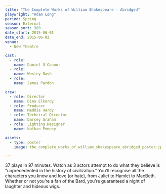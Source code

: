 ```yaml
---
title: "The Complete Works of William Shakespeare - Abridged"
playwright: "Adam Long"
period: Spring
season: External
season_sort: 380
date_start: 2015-06-01
date_end: 2015-06-02
venue:
  - New Theatre

cast:
  - role:
    name: Daniel O'Connor
  - role:
    name: Wesley Nash
  - role:
    name: James Pardon

crew:
  - role: Director
    name: Dina Elkordy
  - role: Producer
    name: Maddie Hardy
  - role: Technical Director
    name: Darcey Graham
  - role: Lighting Designer
    name: Nathan Penney

assets:
  - type: poster
    image: the_complete_works_of_william_shakespeare_abridged_poster.jpg

---
```


37 plays in 97 minutes. Watch as 3 actors attempt to do what they believe is “unprecedented in the history of civilization.” You’ll recognise all the characters you know and love (or hate), from Juliet to Hamlet to MacBeth. Whether or not you’re a fan of the Bard, you’re guaranteed a night of laughter and hideous wigs.
